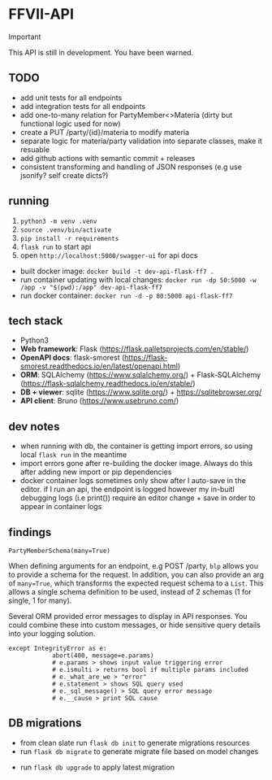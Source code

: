 # FFVII-API

> [!IMPORTANT]  
> This API is still in development. You have been warned.

## TODO

- add unit tests for all endpoints
- add integration tests for all endpoints
- add one-to-many relation for PartyMember<>Materia (dirty but functional logic used for now)
- create a PUT /party/{id}/materia to modify materia
- separate logic for materia/party validation into separate classes, make it resuable
- add github actions with semantic commit + releases
- consistent transforming and handling of JSON responses (e.g use jsonify? self create dicts?)

## running
1. `python3 -m venv .venv`
2. `source .venv/bin/activate`
3. `pip install -r requirements`
4. `flask run` to start api
5. open `http://localhost:5000/swagger-ui` for api docs

- built docker image: `docker build -t dev-api-flask-ff7 .`
- run container updating with local changes: `docker run -dp 50:5000 -w /app -v "$(pwd):/app" dev-api-flask-ff7`
- run docker container: `docker run -d -p 80:5000 api-flask-ff7`


## tech stack

- Python3
- **Web framework**: Flask (https://flask.palletsprojects.com/en/stable/)
- **OpenAPI docs**: flask-smorest (https://flask-smorest.readthedocs.io/en/latest/openapi.html)
- **ORM**: SQLAlchemy (https://www.sqlalchemy.org/) + Flask-SQLAlchemy (https://flask-sqlalchemy.readthedocs.io/en/stable/)
- **DB + viewer**: sqlite (https://www.sqlite.org/) + https://sqlitebrowser.org/
- **API client**: Bruno (https://www.usebruno.com/)

## dev notes
* when running with db, the container is getting import errors, so using local `flask run` in the meantime
* import errors gone after re-building the docker image. Always do this after adding new import or pip dependencies
* docker container logs sometimes only show after I auto-save in the editor. if I run an api, the endpoint is logged however my in-buitl debugging logs (i.e print()) require an editor change + save in order to appear in container logs

## findings

`PartyMemberSchema(many=True)` 

When defining arguments for an endpoint, e.g POST /party, `blp` allows you to provide a schema for the request. In addition, you can also provide an arg of `many=True`, which transforms the expected request schema to a `List`. This allows a single schema definition to be used, instead of 2 schemas (1 for single, 1 for many).

Several ORM provided error messages to display in API responses. You could combine these into custom messages, or hide sensitive query details into your logging solution. 

```
except IntegrityError as e:
            abort(400, message=e.params)  
            # e.params > shows input value triggering error
            # e.ismulti > returns bool if multiple params included
            # e._what_are_we > "error"
            # e.statement > shows SQL query used
            # e._sql_message() > SQL query error message
            # e.__cause > print SQL cause
``` 


## DB migrations

- from clean slate run `flask db init` to generate migrations resources
- run `flask db migrate` to generate migrate file based on model changes
* run `flask db upgrade` to apply latest migration